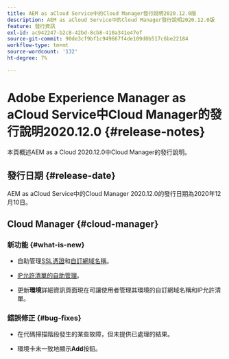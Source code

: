 ```yaml
---
title: AEM as aCloud Service中的Cloud Manager發行說明2020.12.0版
description: AEM as aCloud Service中的Cloud Manager發行說明2020.12.0版
feature: 發行資訊
exl-id: ac942247-b2c8-42bd-8cb8-410a341e47ef
source-git-commit: 90de3cf9bf1c949667f4de109d0b517c6be22184
workflow-type: tm+mt
source-wordcount: '132'
ht-degree: 7%

---
```


# Adobe Experience Manager as aCloud Service中Cloud Manager的發行說明2020.12.0 {#release-notes}

本頁概述AEM as a Cloud 2020.12.0中Cloud Manager的發行說明。

## 發行日期 {#release-date}

AEM as aCloud Service中的Cloud Manager 2020.12.0的發行日期為2020年12月10日。

## Cloud Manager {#cloud-manager}

### 新功能 {#what-is-new}

* 自助管理[SSL憑證](/help/implementing/cloud-manager/managing-ssl-certifications/introduction.md)和[自訂網域名稱](/help/implementing/cloud-manager/custom-domain-names/introduction.md)。

* [IP允許清單的自助管理](/help/implementing/cloud-manager/ip-allow-lists/introduction.md)。

* 更新&#x200B;**環境**&#x200B;詳細資訊頁面現在可讓使用者管理其環境的自訂網域名稱和IP允許清單。


### 錯誤修正 {#bug-fixes}

* 在代碼掃描階段發生的某些故障，但未提供已處理的結果。

* 環境卡未一致地顯示&#x200B;**Add**&#x200B;按鈕。
